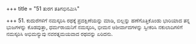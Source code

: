 +++
title = "51 ತುರಗ ತತಿಗಭಿನಮಿಸಿ"

+++
51. ಕುದುರೆಗಳಿಗೆ ನಮಸ್ಕರಿಸಿ ರಥಕ್ಕೆ ಪ್ರದಕ್ಷಿಣೆಯನ್ನು ಮಾಡಿ,  ಬಿಲ್ಲನ್ನು ಹಣೆಗೊತ್ತಿಕೊಂಡು ಭಾರಿಯಾದ ತನ್ನ ಭುಜಗಳನ್ನು ಕೊಡವುತ್ತಾ, ಧರ್ಮರಾಯನಿಗೆ ನಮಸ್ಕರಿಸಿ,  ಭೀಮನ ಆಶೀರ್ವಾದಗಳನ್ನು ಸ್ವೀಕರಿಸಿ  ನಕುಲಾದಿಗಳಿಗೆ ನಮಸ್ಕರಿಸಿ ಅಭಿಮನ್ಯುವು ನವರತ್ನಮಯವಾದ ರಥವನ್ನು ಏರಿದನು.